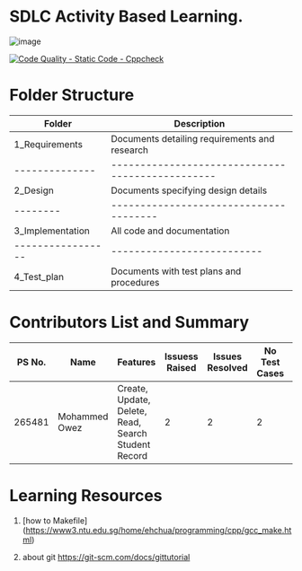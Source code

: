 # SDLC Activity Based Learning.


![image](https://user-images.githubusercontent.com/59692344/114853361-55688080-9e01-11eb-9a25-65108db48553.png)


[![Code Quality - Static Code - Cppcheck](https://github.com/mohammedowez/Employee_Record_System/actions/workflows/cppcheck.yml/badge.svg)](https://github.com/mohammedowez/Employee_Record_System/actions/workflows/cppcheck.yml)


# Folder Structure

|Folder         |	Description|
|-------          | --------  |
|1_Requirements   |	Documents detailing requirements and research|
|--------------   |------------------------------------------------|              
|2_Design         |	Documents specifying design details|
|--------         |--------------------------------------|
|3_Implementation	 |All code and documentation|
|----------------- |--------------------------|
|4_Test_plan	     |Documents with test plans and procedures|


# Contributors List and Summary

|PS No.|	Name	|Features|	Issuess Raised|	Issues Resolved	|No Test Cases	|Test Case Pass|
|------|  ------ | ------| ---------------| --------------- |---------------|--------------|
|265481	|Mohammed Owez |	Create, Update, Delete, Read, Search Student Record|	2	|2|	2|	1


# Learning Resources
1. [how to Makefile]
(https://www3.ntu.edu.sg/home/ehchua/programming/cpp/gcc_make.html)

2. about git
https://git-scm.com/docs/gittutorial
